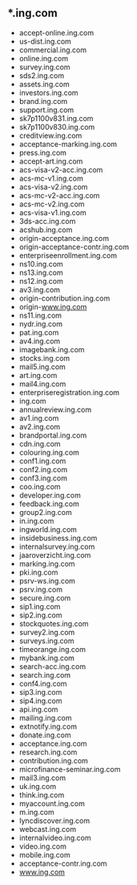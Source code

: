 ## *.ing.com
- accept-online.ing.com
- us-dist.ing.com
- commercial.ing.com
- online.ing.com
- survey.ing.com
- sds2.ing.com
- assets.ing.com
- investors.ing.com
- brand.ing.com
- support.ing.com
- sk7p1100v831.ing.com
- sk7p1100v830.ing.com
- creditview.ing.com
- acceptance-marking.ing.com
- press.ing.com
- accept-art.ing.com
- acs-visa-v2-acc.ing.com
- acs-mc-v1.ing.com
- acs-visa-v2.ing.com
- acs-mc-v2-acc.ing.com
- acs-mc-v2.ing.com
- acs-visa-v1.ing.com
- 3ds-acc.ing.com
- acshub.ing.com
- origin-acceptance.ing.com
- origin-acceptance-contr.ing.com
- enterpriseenrollment.ing.com
- ns10.ing.com
- ns13.ing.com
- ns12.ing.com
- av3.ing.com
- origin-contribution.ing.com
- origin-www.ing.com
- ns11.ing.com
- nydr.ing.com
- pat.ing.com
- av4.ing.com
- imagebank.ing.com
- stocks.ing.com
- mail5.ing.com
- art.ing.com
- mail4.ing.com
- enterpriseregistration.ing.com
- ing.com
- annualreview.ing.com
- av1.ing.com
- av2.ing.com
- brandportal.ing.com
- cdn.ing.com
- colouring.ing.com
- conf1.ing.com
- conf2.ing.com
- conf3.ing.com
- coo.ing.com
- developer.ing.com
- feedback.ing.com
- group2.ing.com
- in.ing.com
- ingworld.ing.com
- insidebusiness.ing.com
- internalsurvey.ing.com
- jaaroverzicht.ing.com
- marking.ing.com
- pki.ing.com
- psrv-ws.ing.com
- psrv.ing.com
- secure.ing.com
- sip1.ing.com
- sip2.ing.com
- stockquotes.ing.com
- survey2.ing.com
- surveys.ing.com
- timeorange.ing.com
- mybank.ing.com
- search-acc.ing.com
- search.ing.com
- conf4.ing.com
- sip3.ing.com
- sip4.ing.com
- api.ing.com
- mailing.ing.com
- extnotify.ing.com
- donate.ing.com
- acceptance.ing.com
- research.ing.com
- contribution.ing.com
- microfinance-seminar.ing.com
- mail3.ing.com
- uk.ing.com
- think.ing.com
- myaccount.ing.com
- m.ing.com
- lyncdiscover.ing.com
- webcast.ing.com
- internalvideo.ing.com
- video.ing.com
- mobile.ing.com
- acceptance-contr.ing.com
- www.ing.com
